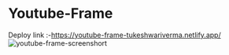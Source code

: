 # Youtube-Frame
Deploy link :-https://youtube-frame-tukeshwariverma.netlify.app/
![youtube-frame-screenshort](https://user-images.githubusercontent.com/102142382/223796522-e7a00281-c1c1-4dcd-a194-a5e09a9067e4.jpeg)
